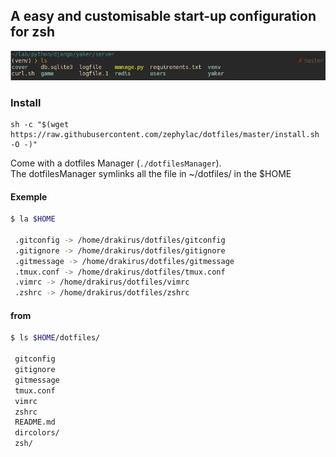 ## A easy and customisable start-up configuration for zsh

![Screen](https://raw.githubusercontent.com/Drakirus/zsh-conf/master/capture.png)

### Install
```
sh -c "$(wget https://raw.githubusercontent.com/zephylac/dotfiles/master/install.sh -O -)"
```

Come with a dotfiles Manager (`./dotfilesManager`).  
The dotfilesManager symlinks all the file in ~/dotfiles/ in the $HOME

#### Exemple  
``` bash
$ la $HOME

 .gitconfig -> /home/drakirus/dotfiles/gitconfig
 .gitignore -> /home/drakirus/dotfiles/gitignore
 .gitmessage -> /home/drakirus/dotfiles/gitmessage
 .tmux.conf -> /home/drakirus/dotfiles/tmux.conf
 .vimrc -> /home/drakirus/dotfiles/vimrc
 .zshrc -> /home/drakirus/dotfiles/zshrc
```

#### from

``` bash
$ ls $HOME/dotfiles/

 gitconfig
 gitignore
 gitmessage
 tmux.conf
 vimrc
 zshrc
 README.md
 dircolors/
 zsh/
```
